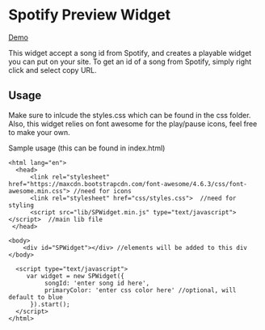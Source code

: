 # Spotify Preview Widget

[Demo](http://codepen.io/mkurapov/pen/jALyNA)

This widget accept a song id from Spotify, and creates a playable widget you can put on your site.
To get an id of a song from Spotify, simply right click and select copy URL.

## Usage

Make sure to inlcude the styles.css which can be found in the css folder. Also, this widget relies on font awesome for the play/pause icons, feel free to make your own.

Sample usage (this can be found in index.html) 
```
<html lang="en">
  <head>
      <link rel="stylesheet" href="https://maxcdn.bootstrapcdn.com/font-awesome/4.6.3/css/font-awesome.min.css"> //need for icons
      <link rel="stylesheet" href="css/styles.css">  //need for styling
      <script src="lib/SPWidget.min.js" type="text/javascript"></script>  //main lib file
 </head>

<body>
    <div id="SPWidget"></div> //elements will be added to this div
</body>

  <script type="text/javascript">
     var widget = new SPWidget({
          songId: 'enter song id here',
          primaryColor: 'enter css color here' //optional, will default to blue
      }).start();
  </script>
</html>
```
